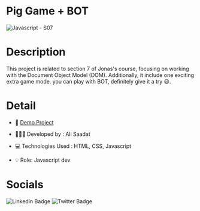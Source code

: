 # Pig Game + BOT

![Javascript - S07](https://github.com/ali36saadat/pig-game/assets/139570075/1543ec9c-0a37-4cde-8eaf-f4309bebe8de)

# Description

This project is related to section 7 of Jonas's course, focusing on working with the Document Object Model (DOM). Additionally, it include one exciting extra game mode. you can play with BOT, definitely give it a try 😃.

# Detail

- 🔗 [Demo Project](https://ali36saadat.github.io/pig-game/)
  
- 👨🏻‍💻 Developed by : Ali Saadat

- 💻 Technologies Used : HTML, CSS, Javascript
  
- 💡 Role: Javascript dev

# Socials

![Linkedin Badge](https://img.shields.io/badge/Linkedin-0e76a8?style=for-the-badge&labelColor=white&logo=Linkedin&logoColor=0e76a8 )
![Twitter Badge](https://img.shields.io/badge/Twitter-white?style=for-the-badge&labelColor=black&logo=X&logoColor=white)
